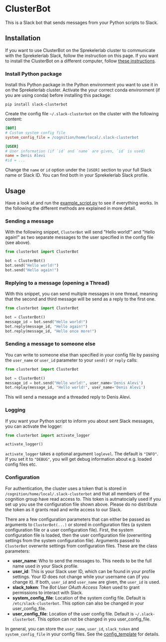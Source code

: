# ClusterBot
This is a Slack bot that sends messages from your Python scripts to Slack.

## Installation
If you want to use ClusterBot on the Sprekelerlab cluster to
communicate with the Sprekelerlab Slack, follow
the instruction on this page. If you want to install the ClusterBot on a
different computer, follow [these instructions](https://github.com/sprekelerlab/slack-clusterbot/wiki/Installation).

### Install Python package
Install this Python package in the Python environment you want to use it in
on the Sprekelerlab cluster. Activate the your correct conda environment (if
you are using conda) before installing this package:
```
pip install slack-clusterbot
```

Create the config file `~/.slack-clusterbot` on the cluster with the following
content:
```ini
[BOT]
# Custom system config file
system_config_file = /cognition/home/local/.slack-clusterbot

[USER]
# User information (if `id` and `name` are given, `id` is used)
name = Denis Alevi
#id = ...
```
Change the `name` or `id` option under the `[USER]` section to your full Slack
name or Slack ID. You can find both in your Sprekelerlab Slack profile.


## Usage

Have a look at and run the [example_script.py](example_script.py) to see if
everything works. In the following the different methods are explained in more
detail.

### Sending a message
With the following snippet, `ClusterBot` will send "Hello world!" and "Hello
again!" as two separate messages to the user specified in the config file (see
above).
```python
from clusterbot import ClusterBot

bot = ClusterBot()
bot.send("Hello world!")
bot.send("Hello again!")
```

### Replying to a message (opening a Thread)
With this snippet, you can send multiple messages in one thread, meaning
that the second and third message will be send as a reply to the first one.
```python
from clusterbot import ClusterBot

bot = ClusterBot()
message_id = bot.send("Hello world!")
bot.reply(message_id, "Hello again!")
bot.reply(message_id, "Hello once more!")
```

### Sending a message to someone else
You can write to someone else than specified in your config file by passing
the ``user_name`` or ``user_id`` parameter to your ``send()`` or ``reply``
calls:
```python
from clusterbot import ClusterBot

bot = ClusterBot()
message_id = bot.send("Hello world!", user_name='Denis Alevi')
bot.replay(message_id, "Hello world!", user_name='Denis Alevi')
```
This will send a message and a threaded reply to Denis Alevi.

### Logging
If you want your Python script to inform you about sent Slack messages, you
can activate the logger:
```python
from clusterbot import activate_logger

activate_logger()
```
``activate_logger`` takes a optional argument ``loglevel``. The default is
`"INFO"`. If you set it to `"DEBUG"`, you will get debug information about
e.g. loaded config files etc.


### Configuration

For authentication, the cluster uses a token that is stored in
`/cognition/home/local/.slack-clusterbot` and that all members of the
cognition group have read access to. This token is autmatocially used if you
set up you use the configuration file shown above. Please do no
distribute the token as it grants read and write access to our Slack.

There are a few configuration parameters that can either be passed as
arguments to `ClusterBot(...)` or stored in configuration files (a system
configuration file or a user configuration file). First, the system
configuration file is loaded, then the user configuration file (overwriting
settings from the system configuration file). Arguments passed to `ClusterBot`
overwrite settings from configuration files. These are the class parameters:
- **user_name**: Who to send the messages to. This needs to be the full name
  used in your Slack profile.
- **user_id**: This is your Slack user ID, which can be found in your profile
  settings. Your ID does not change while your username can (if you change
  it). If both, `user_id` and `user_name` are given, the `user_id` is used.
- **slack_token**: The *Bot User OAuth Access Token* used to grant permissions
  to interact with Slack.
- **system_config_file**: Location of the system config file. Default is
  `/etc/slack-clusterbot`. This option can also be changed in your
  user_config_file.
- **user_config_file**: Location of the user config file. Default is
  `~/.slack-clusterbot`. This option can not be changed in you
  user_config_file.

In general, you can store the `user_name`, `user_id`, `slack_token` and
`system_config_file` in your config files. See the
[config_template](config_template) for details.

